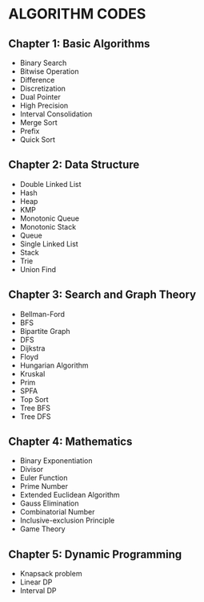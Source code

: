 # ALGORITHM CODES

## Chapter 1: Basic Algorithms

- Binary Search
- Bitwise Operation
- Difference
- Discretization
- Dual Pointer
- High Precision
- Interval Consolidation
- Merge Sort
- Prefix
- Quick Sort

## Chapter 2: Data Structure

- Double Linked List
- Hash
- Heap
- KMP
- Monotonic Queue
- Monotonic Stack
- Queue
- Single Linked List
- Stack
- Trie
- Union Find

## Chapter 3: Search and Graph Theory

- Bellman-Ford
- BFS
- Bipartite Graph
- DFS
- Dijkstra
- Floyd
- Hungarian Algorithm
- Kruskal
- Prim
- SPFA
- Top Sort
- Tree BFS
- Tree DFS

## Chapter 4: Mathematics

- Binary Exponentiation
- Divisor
- Euler Function
- Prime Number
- Extended Euclidean Algorithm
- Gauss Elimination
- Combinatorial Number
- Inclusive-exclusion Principle
- Game Theory

## Chapter 5: Dynamic Programming

- Knapsack problem
- Linear DP
- Interval DP